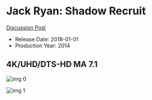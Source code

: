 # Jack Ryan: Shadow Recruit

[Discussion Post](https://www.avsforum.com/threads/bass-eq-for-filtered-movies.2995212/post-56733146)

* Release Date: 2018-01-01
* Production Year: 2014

## 4K/UHD/DTS-HD MA 7.1

![img 0](https://fanart.tv/fanart/movies/137094/moviethumb/jack-ryan-shadow-recruit-536e67e50e18f.jpg)

![img 1](https://i.imgur.com/XXlLhRR.png)

